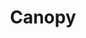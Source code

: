 ---
title: "Canopy"
websiteURL: "https://mxcl.dev/canopy/"
contactURL: "https://calendly.com/hiretomsmith/hiretomsmith"
gallery:
  - src: "/images/portfolio/canopy/canopy-ig-01.jpg"
    lightbox: "/images/portfolio/canopy/canopy-ig-01.jpg"
    alt: "Canopy 01"
  - src: "/images/portfolio/canopy/canopy-ig-02.jpg"
    lightbox: "/images/portfolio/canopy/canopy-ig-02.jpg"
    alt: "Canopy 02"
  - src: "/images/portfolio/canopy/canopy-ig-03.jpg"
    lightbox: "/images/portfolio/canopy/canopy-ig-03.jpg"
    alt: "Canopy 03"
  - src: "/images/portfolio/canopy/canopy-mockup.jpg"
    lightbox: "/images/portfolio/canopy/canopy-mockup.jpg"
    alt: "Canopy 04"
overview: "Canopy was a desktop app developed by Homebrew creator Max Howell that offered real-time notifications for GitHub. If you're a developer, or if you've used GitHub in any sort of professional capacity, then you understand the need for real-time notifications--esepcially when working on projects with tight deadlines."
features:
  - "Brand Design"
  - "Logo Design"
  - "Graphic Design"
  - "Icon Design"
  - "Adobe Illustrator"
  - ""
videoURL: ""
background: "Max asked me for an icon. He didn't provide many exmaples or guidelines, just a basic overview of what the app would do--thus, I had a great deal of creative freedom. I wanted the icon to minimaalistic, simple, and memorable. The functionality of the app was simple (but necessary) and so I wanted to the design to match. I went a little 'on the nose', admittedly, with the imagery of a literal canopy... but in ths case, I thought it appropriate. The name 'Canopy' came the fact that the app enabled users to 'everything', so why not show that? The green color was inspired by green text message bubbles. I felt as though drawing inspiration fro the functionaly Canopy was attempting to bring to GitHub would help solidify the use-case for Canopy in the minds of users."
challenge: "The app was simple and straight-forward in functionality, with no UI through which to flesh out a more comprehensive brand aesthetic. Thus, the icon needed to say a lot with a just a little. Everyone was happy with the end result... it said what it intended to say, and achieved its goal of be a 'damn good' app icon."
---